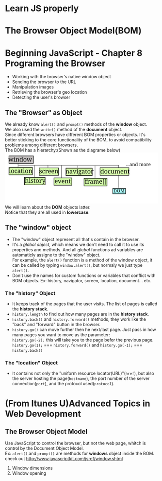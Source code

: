 Learn JS properly
===

# The Browser Object Model(BOM)
# Beginning JavaScript - Chapter 8 Programing the Browser
- Working with the browser's native window object
- Sending the browser to the URL
- Manipulation images
- Retrieving the browser's geo location
- Detecting the user's browser

## The "Browser" as Object
We already know `alert()` and `prompt()` methods of the **window** object.  
We also used the `write()` method of the **document** object.  
Since different browsers have different BOM properties or objects. It's better sticking to the core functionality of the BOM, to avoid compatibility problems among different browsers.  
The BOM has a hierarchy:(Shown as the diagrame below)
<img src="bom.svg" />  
We will learn about the **DOM** objects latter.  
Notice that they are all used in **lowercase**.  

## The "window" object
- The "window" object represent all that's contain in the browser.   
- It's a *global object*, which means we don't need to call it to use its properties and methods. And all *global* functions ad variables are automaticly assigne to the "window" object.  
For example, the `alert()` function is a method of the window object, it can be called by typing `window.alert()`, but normaly we just type `alert()`.  
- Don't use the names for custom functions or variables that conflict with BOM objects. Ex: history, navigator, screen, location, document... etc.  

### The "history" Object
- It keeps track of the pages that the user visits.  The list of pages is called the **history stack**.
- `history.length` to find out how many pages are in the **history stack**.
- `history.back()` and `history.forward()` methods, they work like the "back" and "forward" button in the browser.
- `history.go()` can move further then he next/last page. Just pass in how many pages you want to move as the parameter:  
`history.go(-2);` this will take you to the page befor the previous page.  
`history.go(1);` === `history.forward()` and `history.go(-1);` === `history.back()`

### The "location" Object
- It contains not only the "uniform resource locator(URL)"(`href`), but also the server hosting the page(`hostname`), the port number of the server connection(`port`), and the protocol used(`protocol`).  


# (From Itunes U)Advanced Topics in Web Development
## The Browser Object Model
Use JavaScript to control the browser, but not the web page, whitch is control by the Document Object Model.  
Ex: `alert()` and `prompt()` are methods for **windows** object inside the BOM.  
check out http://www.javascriptkit.com/jsref/window.shtml

1. Window dimensions
2. Window opening


